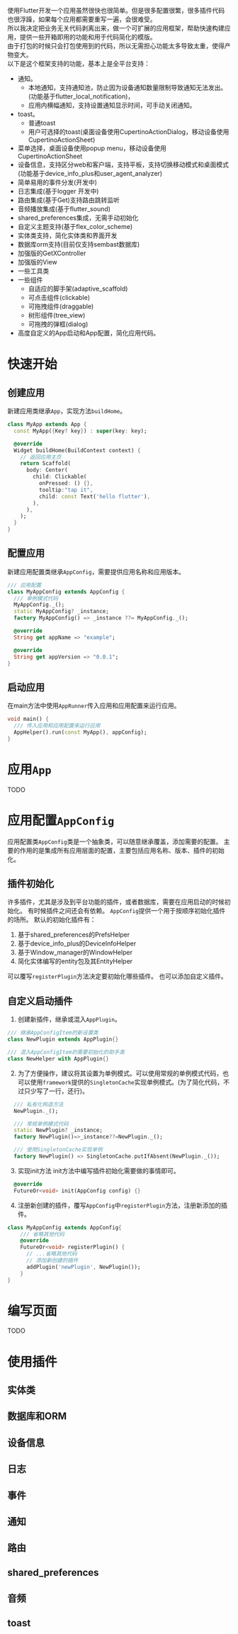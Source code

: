 <!-- 
This README describes the package. If you publish this package to pub.dev,
this README's contents appear on the landing page for your package.

For information about how to write a good package README, see the guide for
[writing package pages](https://dart.dev/guides/libraries/writing-package-pages). 

For general information about developing packages, see the Dart guide for
[creating packages](https://dart.dev/guides/libraries/create-library-packages)
and the Flutter guide for
[developing packages and plugins](https://flutter.dev/developing-packages). 
-->
使用Flutter开发一个应用虽然很快也很简单。但是很多配置很繁，很多插件代码也很浮躁，如果每个应用都需要重写一遍，会很难受。  
所以我决定把业务无关代码剥离出来，做一个可扩展的应用框架，帮助快速构建应用，提供一些开箱即用的功能和用于代码简化的模版。  
由于打包的时候只会打包使用到的代码，所以无需担心功能太多导致太重，使得产物变大。  
以下是这个框架支持的功能，基本上是全平台支持：
- 通知。
  - 本地通知，支持通知池，防止因为设备通知数量限制导致通知无法发出。(功能基于flutter_local_notification)，
  - 应用内横幅通知，支持设置通知显示时间，可手动关闭通知。
- toast。
  - 普通toast
  - 用户可选择的toast(桌面设备使用CupertinoActionDialog，移动设备使用CupertinoActionSheet)
- 菜单选择，桌面设备使用popup menu，移动设备使用CupertinoActionSheet
- 设备信息，支持区分web和客户端，支持平板，支持切换移动模式和桌面模式(功能基于device_info_plus和user_agent_analyzer)
- 简单易用的事件分发(开发中)
- 日志集成(基于logger 开发中)
- 路由集成(基于Get)支持路由跳转监听
- 音频播放集成(基于flutter_sound)
- shared_preferences集成，无需手动初始化
- 自定义主题支持(基于flex_color_scheme)
- 实体类支持，简化实体类和界面开发
- 数据库orm支持(目前仅支持sembast数据库)
- 加强版的GetXController
- 加强版的View
- 一些工具类
- 一些组件
  - 自适应的脚手架(adaptive_scaffold)
  - 可点击组件(clickable)
  - 可拖拽组件(draggable)
  - 树形组件(tree_view)
  - 可拖拽的弹框(dialog)
- 高度自定义的App启动和App配置，简化应用代码。

# 快速开始
## 创建应用
新建应用类继承`App`，实现方法`buildHome`。
```Dart
class MyApp extends App {
  const MyApp({Key? key}) : super(key: key);

  @override
  Widget buildHome(BuildContext context) {
    // 返回应用主页
    return Scaffold(
      body: Center(
        child: Clickable(
          onPressed: () {},
          tooltip:"tap it",
          child: const Text('hello flutter'),
        ),
      ),
    );
  }
}
```
## 配置应用
新建应用配置类继承`AppConfig`，需要提供应用名称和应用版本。
```Dart
/// 应用配置
class MyAppConfig extends AppConfig {
  /// 单例模式代码
  MyAppConfig._();
  static MyAppConfig? _instance;
  factory MyAppConfig() => _instance ??= MyAppConfig._();

  @override
  String get appName => "example";

  @override
  String get appVersion => "0.0.1";
}
```

## 启动应用
在main方法中使用`AppRunner`传入应用和应用配置来运行应用。
```Dart
void main() {
  /// 传入应用和应用配置来运行应用
  AppHelper().run(const MyApp(), appConfig);
}
```
# 应用`App`
TODO

# 应用配置`AppConfig`
应用配置类`AppConfig`类是一个抽象类，可以随意继承覆盖，添加需要的配置。
主要的作用的是集成所有应用层面的配置，主要包括应用名称、版本、插件的初始化。

## 插件初始化
许多插件，尤其是涉及到平台功能的插件，或者数据库，需要在应用启动的时候初始化。
有时候插件之间还会有依赖。
`AppConfig`提供一个用于按顺序初始化插件的场所。
默认的初始化插件有：
1. 基于shared_preferences的PrefsHelper
2. 基于device_info_plus的DeviceInfoHelper
3. 基于Window_manager的WindowHelper
4. 简化实体编写的entity包及其EntityHelper

可以覆写`registerPlugin`方法决定要初始化哪些插件。
也可以添加自定义插件。

## 自定义启动插件
1. 创建新插件，继承或混入`AppPlugin`。
```Dart
/// 继承AppConfigItem的新设置类
class NewPlugin extends AppPlugin{}

/// 混入AppConfigItem的需要初始化的助手类
class NewHelper with AppPlugin{}
```
2. 为了方便操作，建议将其设置为单例模式。可以使用常规的单例模式代码，也可以使用`framework`提供的`SingletonCache`实现单例模式。(为了简化代码，不过只少写了一行，还行)。
```Dart
  /// 私有化构造方法
  NewPlugin._();

  /// 常规单例模式代码
  static NewPlugin? _instance;
  factory NewPlugin()=>_instance??=NewPlugin._();

  /// 使用SingletonCache实现单例
  factory NewPlugin() => SingletonCache.putIfAbsent(NewPlugin._());
```
3. 实现init方法 init方法中编写插件初始化需要做的事情即可。
```Dart
  @override
  FutureOr<void> init(AppConfig config) {}
```
4. 注册新创建的插件，覆写`AppConfig`中`registerPlugin`方法，注册新添加的插件。
```Dart
class MyAppConfig extends AppConfig{
    /// 省略其他代码
    @override
    FutureOr<void> registerPlugin() {
      // ...省略其他代码
      // 添加新创建的插件
      addPlugin('newPlugin', NewPlugin());
    }
}
```
# 编写页面
TODO
# 使用插件
## 实体类
## 数据库和ORM
## 设备信息
## 日志
## 事件
## 通知
## 路由
## shared_preferences
## 音频
## toast